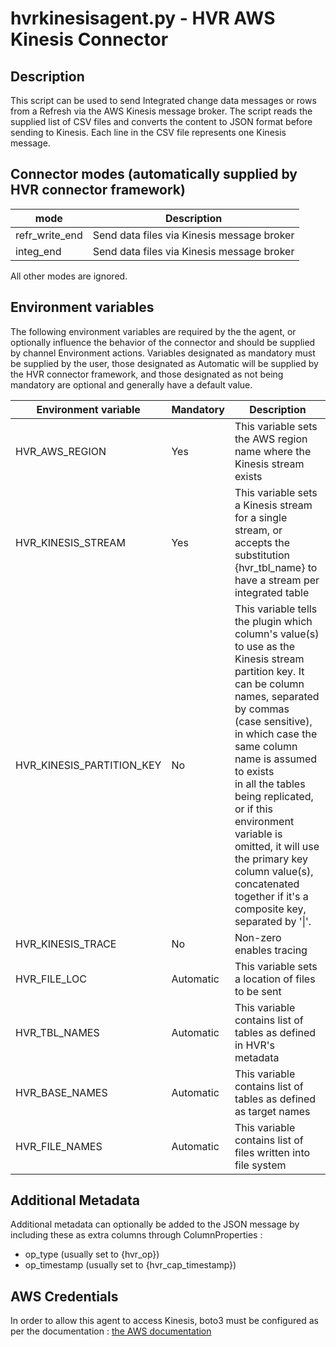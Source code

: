 # hvrkinesisagent.py - HVR AWS Kinesis Connector
## Description
This script can be used to send Integrated change data messages or rows from a Refresh via the AWS Kinesis message broker.
The script reads the supplied list of CSV files and converts the content to JSON format
before sending to Kinesis. Each line in the CSV file represents one Kinesis message.
## Connector modes (automatically supplied by HVR connector framework)
| mode           | Description                                |
| -------------- | ------------------------------------------ |
| refr_write_end | Send data files via Kinesis message broker |
| integ_end      | Send data files via Kinesis message broker |

All other modes are ignored.

## Environment variables
The following environment variables are required by the the agent, or optionally influence the behavior of
the connector and should be supplied by channel Environment actions. Variables designated as mandatory must
be supplied by the user, those designated as Automatic will be supplied by the HVR connector framework, and
those designated as not being mandatory are optional and generally have a default value.

| Environment variable       | Mandatory | Description |
| --------------------       | --------- | ----------- |
| HVR_AWS_REGION             |    Yes    | This variable sets the AWS region name where the Kinesis stream exists   |
| HVR_KINESIS_STREAM         |    Yes    | This variable sets a Kinesis stream for a single stream, or accepts the <br>substitution {hvr_tbl_name} to have a stream per integrated table        |
| HVR_KINESIS_PARTITION_KEY  |     No    | This variable tells the plugin which column's value(s) to use as the <br>Kinesis stream partition key. It can be column names, separated by commas<br>(case sensitive), in which case the same column name is assumed to exists <br> in all the tables being replicated, or if this environment variable is <br> omitted, it will use the primary key column value(s), concatenated <br>together if it's a composite key, separated by '&#124;'.|
| HVR_KINESIS_TRACE          |     No    | Non-zero enables tracing |
| HVR_FILE_LOC               | Automatic | This variable sets a location of files to be sent |
| HVR_TBL_NAMES              | Automatic | This variable contains list of tables as defined in HVR's metadata |
| HVR_BASE_NAMES             | Automatic | This variable contains list of tables as defined as target names |
| HVR_FILE_NAMES             | Automatic | This  variable contains list of files written into file system |


## Additional Metadata
Additional metadata can optionally be added to the JSON message by including these as extra columns through ColumnProperties :
- op_type (usually set to {hvr_op})
- op_timestamp (usually set to {hvr_cap_timestamp})

## AWS Credentials
In order to allow this agent to access Kinesis, boto3 must be configured as per the documentation :
[the AWS documentation](http://docs.pythonboto.org/en/latest/boto_config_tut.html)

